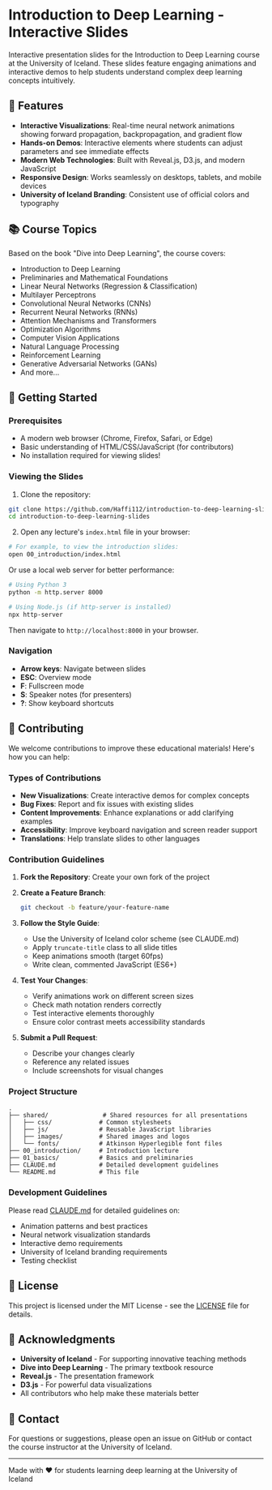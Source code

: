 # Introduction to Deep Learning - Interactive Slides

Interactive presentation slides for the Introduction to Deep Learning course at the University of Iceland. These slides feature engaging animations and interactive demos to help students understand complex deep learning concepts intuitively.

## 🎯 Features

- **Interactive Visualizations**: Real-time neural network animations showing forward propagation, backpropagation, and gradient flow
- **Hands-on Demos**: Interactive elements where students can adjust parameters and see immediate effects
- **Modern Web Technologies**: Built with Reveal.js, D3.js, and modern JavaScript
- **Responsive Design**: Works seamlessly on desktops, tablets, and mobile devices
- **University of Iceland Branding**: Consistent use of official colors and typography

## 📚 Course Topics

Based on the book "Dive into Deep Learning", the course covers:

- Introduction to Deep Learning
- Preliminaries and Mathematical Foundations
- Linear Neural Networks (Regression & Classification)
- Multilayer Perceptrons
- Convolutional Neural Networks (CNNs)
- Recurrent Neural Networks (RNNs)
- Attention Mechanisms and Transformers
- Optimization Algorithms
- Computer Vision Applications
- Natural Language Processing
- Reinforcement Learning
- Generative Adversarial Networks (GANs)
- And more...

## 🚀 Getting Started

### Prerequisites

- A modern web browser (Chrome, Firefox, Safari, or Edge)
- Basic understanding of HTML/CSS/JavaScript (for contributors)
- No installation required for viewing slides!

### Viewing the Slides

1. Clone the repository:
```bash
git clone https://github.com/Haffi112/introduction-to-deep-learning-slides.git
cd introduction-to-deep-learning-slides
```

2. Open any lecture's `index.html` file in your browser:
```bash
# For example, to view the introduction slides:
open 00_introduction/index.html
```

Or use a local web server for better performance:
```bash
# Using Python 3
python -m http.server 8000

# Using Node.js (if http-server is installed)
npx http-server
```

Then navigate to `http://localhost:8000` in your browser.

### Navigation

- **Arrow keys**: Navigate between slides
- **ESC**: Overview mode
- **F**: Fullscreen mode
- **S**: Speaker notes (for presenters)
- **?**: Show keyboard shortcuts

## 🤝 Contributing

We welcome contributions to improve these educational materials! Here's how you can help:

### Types of Contributions

- **New Visualizations**: Create interactive demos for complex concepts
- **Bug Fixes**: Report and fix issues with existing slides
- **Content Improvements**: Enhance explanations or add clarifying examples
- **Accessibility**: Improve keyboard navigation and screen reader support
- **Translations**: Help translate slides to other languages

### Contribution Guidelines

1. **Fork the Repository**: Create your own fork of the project
2. **Create a Feature Branch**: 
   ```bash
   git checkout -b feature/your-feature-name
   ```
3. **Follow the Style Guide**:
   - Use the University of Iceland color scheme (see CLAUDE.md)
   - Apply `truncate-title` class to all slide titles
   - Keep animations smooth (target 60fps)
   - Write clean, commented JavaScript (ES6+)

4. **Test Your Changes**:
   - Verify animations work on different screen sizes
   - Check math notation renders correctly
   - Test interactive elements thoroughly
   - Ensure color contrast meets accessibility standards

5. **Submit a Pull Request**:
   - Describe your changes clearly
   - Reference any related issues
   - Include screenshots for visual changes

### Project Structure

```
.
├── shared/               # Shared resources for all presentations
│   ├── css/             # Common stylesheets
│   ├── js/              # Reusable JavaScript libraries
│   ├── images/          # Shared images and logos
│   └── fonts/           # Atkinson Hyperlegible font files
├── 00_introduction/     # Introduction lecture
├── 01_basics/           # Basics and preliminaries
├── CLAUDE.md            # Detailed development guidelines
└── README.md            # This file
```

### Development Guidelines

Please read [CLAUDE.md](CLAUDE.md) for detailed guidelines on:
- Animation patterns and best practices
- Neural network visualization standards
- Interactive demo requirements
- University of Iceland branding requirements
- Testing checklist

## 📝 License

This project is licensed under the MIT License - see the [LICENSE](LICENSE) file for details.

## 🙏 Acknowledgments

- **University of Iceland** - For supporting innovative teaching methods
- **Dive into Deep Learning** - The primary textbook resource
- **Reveal.js** - The presentation framework
- **D3.js** - For powerful data visualizations
- All contributors who help make these materials better

## 📧 Contact

For questions or suggestions, please open an issue on GitHub or contact the course instructor at the University of Iceland.

---

Made with ❤️ for students learning deep learning at the University of Iceland